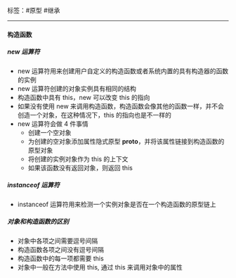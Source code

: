 标签：#原型 #继承

---

#### 构造函数
##### new 运算符
+ new 运算符用来创建用户自定义的构造函数或者系统内置的具有构造器的函数的实例
+ new 运算符创建的对象实例具有相同的结构
+ 构造函数中具有 this，new 可以改变 this 的指向
+ 如果没有使用 new 来调用构造函数，构造函数会像其他的函数一样，并不会创造一个对象，在这种情况下，this 的指向也是不一样的
+ new 运算符会做 4 件事情
  + 创建一个空对象
  + 为创建的空对象添加属性隐式原型 __proto__，并将该属性链接到构造函数的原型对象
  + 将创建的实例对象作为 this 的上下文
  + 如果该函数没有返回对象，则返回 this

##### instanceof 运算符
+ instanceof 运算符用来检测一个实例对象是否在一个构造函数的原型链上
##### 对象和构造函数的区别
+ 对象中各项之间需要逗号间隔
+ 构造函数各项之间没有逗号间隔
+ 构造函数中的每一项都需要 this
+ 对象中一般在方法中使用 this, 通过 this 来调用对象中的属性